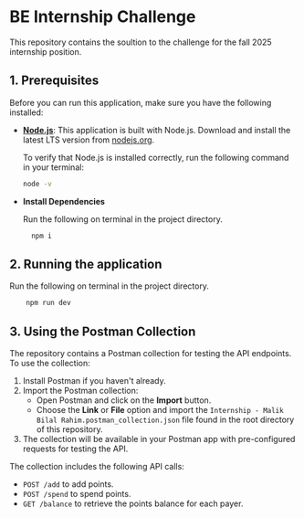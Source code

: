 # BE Internship Challenge

This repository contains the soultion to the challenge for the fall 2025 internship position.

## 1. Prerequisites
Before you can run this application, make sure you have the following installed:

- **[Node.js](https://nodejs.org/)**: This application is built with Node.js. Download and install the latest LTS version from [nodejs.org](https://nodejs.org/).
  
  To verify that Node.js is installed correctly, run the following command in your terminal:
  
  ```bash
  node -v
  ```

- **Install Dependencies**

  Run the following on terminal in the project directory.
  ```bash
    npm i
    ```

## 2. Running the application

  Run the following on terminal in the project directory.

```bash
    npm run dev
  ```


## 3. Using the Postman Collection

The repository contains a Postman collection for testing the API endpoints. To use the collection:

1. Install Postman if you haven't already.
2. Import the Postman collection:
    - Open Postman and click on the **Import** button.
    - Choose the **Link** or **File** option and import the `Internship - Malik Bilal Rahim.postman_collection.json` file found in the root directory of this repository.
3. The collection will be available in your Postman app with pre-configured requests for testing the API.

The collection includes the following API calls:

- `POST /add` to add points.
- `POST /spend` to spend points.
- `GET /balance` to retrieve the points balance for each payer.


